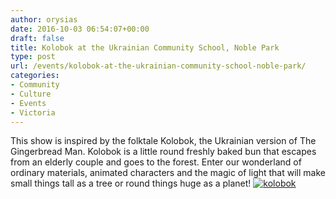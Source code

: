 ```yaml
---
author: orysias
date: 2016-10-03 06:54:07+00:00
draft: false
title: Kolobok at the Ukrainian Community School, Noble Park
type: post
url: /events/kolobok-at-the-ukrainian-community-school-noble-park/
categories:
- Community
- Culture
- Events
- Victoria
---
```


This show is inspired by the folktale Kolobok, the Ukrainian version of The Gingerbread Man. Kolobok is a little round freshly baked bun that escapes from an elderly couple and goes to the forest. Enter our wonderland of ordinary materials, animated characters and the magic of light that will make small things tall as a tree or round things huge as a planet!
[![kolobok](http://www.ozeukes.com/wp-content/uploads/2016/10/Kolobok.jpg)
](https://www.trybooking.com/niel)

